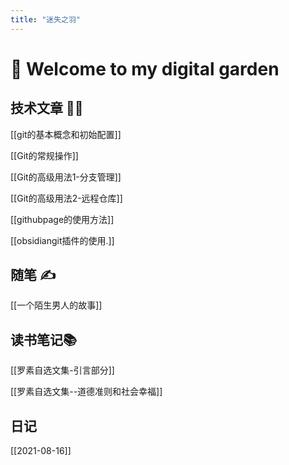 ```yaml
---
title: "迷失之羽"
---
```


# 🌱 Welcome to my digital garden
## 技术文章 🧑‍💻
[[git的基本概念和初始配置]]

[[Git的常规操作]]

[[Git的高级用法1-分支管理]]

[[Git的高级用法2-远程仓库]]

[[githubpage的使用方法]]

[[obsidiangit插件的使用.]]



## 随笔 ✍️

[[一个陌生男人的故事]]

## 读书笔记📚
[[罗素自选文集-引言部分]]

[[罗素自选文集--道德准则和社会幸福]]

## 日记
[[2021-08-16]]
